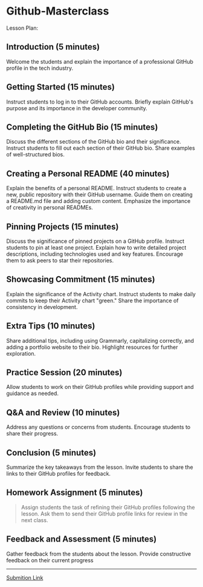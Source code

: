 # Github-Masterclass

Lesson Plan:

## Introduction (5 minutes)

Welcome the students and explain the importance of a professional GitHub profile in the tech industry.

## Getting Started (15 minutes)

Instruct students to log in to their GitHub accounts.
Briefly explain GitHub's purpose and its importance in the developer community.

## Completing the GitHub Bio (15 minutes)

Discuss the different sections of the GitHub bio and their significance.
Instruct students to fill out each section of their GitHub bio.
Share examples of well-structured bios.

## Creating a Personal README (40 minutes)

Explain the benefits of a personal README.
Instruct students to create a new, public repository with their GitHub username.
Guide them on creating a README.md file and adding custom content.
Emphasize the importance of creativity in personal READMEs.

## Pinning Projects (15 minutes)

Discuss the significance of pinned projects on a GitHub profile.
Instruct students to pin at least one project.
Explain how to write detailed project descriptions, including technologies used and key features.
Encourage them to ask peers to star their repositories.

## Showcasing Commitment (15 minutes)

Explain the significance of the Activity chart.
Instruct students to make daily commits to keep their Activity chart "green."
Share the importance of consistency in development.

## Extra Tips (10 minutes)

Share additional tips, including using Grammarly, capitalizing correctly, and adding a portfolio website to their bio.
Highlight resources for further exploration.

## Practice Session (20 minutes)

Allow students to work on their GitHub profiles while providing support and guidance as needed.

## Q&A and Review (10 minutes)

Address any questions or concerns from students.
Encourage students to share their progress.

## Conclusion (5 minutes)

Summarize the key takeaways from the lesson.
Invite students to share the links to their GitHub profiles for feedback.

## Homework Assignment (5 minutes)

> Assign students the task of refining their GitHub profiles following the lesson.
> Ask them to send their GitHub profile links for review in the next class.

## Feedback and Assessment (5 minutes)

Gather feedback from the students about the lesson.
Provide constructive feedback on their current progress

----
[Submition Link](https://forms.gle/CN7VwwQoPio2WwL7A)
